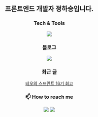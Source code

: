 
## <p align="center">프론트엔드 개발자 정하승입니다.</p>

<h3 align="center">Tech & Tools</h3>

<p align="center">
  <a href="https://skillicons.dev">
    <img src="https://skillicons.dev/icons?i=html,css,js,ts,react,git,tailwindcss" />
  </a>
</p>
 
 </h3>




  <h3 align="center">
블로그
 </h3>
<p align="center">
  <a href="https://nextjs-blog-haseungdev.vercel.app/" target="_blank">
      <img src="https://skillicons.dev/icons?i=nextjs,tailwindcss" />
  </a>
</p>

  <h3 align="center">
최근 글
 </h3>
 <p align="center">
    <a href='https://nextjs-blog-haseungdev.vercel.app/blog/%ED%85%8C%EC%98%A4%EC%9D%98%20%EC%8A%A4%ED%94%84%EB%A6%B0%ED%8A%B8%2016%EA%B8%B0%20%ED%9A%8C%EA%B3%A0' target='_blank'>
     테오의 스프린트 16기 회고 
   </a>
 </p>





<h3 align="center">📫 How to reach me</h3>
<p align="center">
 <a href="mailto:gktmd653@gmail.com" target="_blank"><img src="https://img.shields.io/badge/gmail-EA4335?style=for-the-badge&logo=gmail&logoColor=white"></a>
<a href="https://www.linkedin.com/in/haseung-jeong-50b831229/" target="_blank"><img src="https://img.shields.io/badge/LinkedIn-0A66C2?style=for-the-badge&logo=LinkedIn&logoColor=white"></a>




</p>

